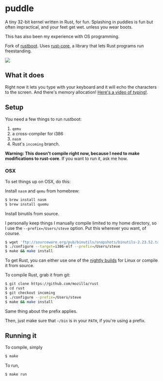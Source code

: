 # puddle

A tiny 32-bit kernel written in Rust, for fun. Splashing in puddles is fun but often impractical, and your feet get wet. unless you wear boots.

This has also been my experience with OS programming.

Fork of [rustboot](https://github.com/charliesome/rustboot). Uses [rust-core](https://github.com/thestinger/rust-core), a library that lets Rust programs run freestanding.

<img src="http://i.imgur.com/rtBQHM3.gif">

## What it does

Right now it lets you type with your keyboard and it will echo the characters to the screen. And there's memory allocation! [Here's a video of typing!](http://www.youtube.com/watch?v=y9JJnKWczeg&feature=share&list=PL9lyxiuAW2cc_zd9hBBGlDMapzXZDzVRo&index=2).

## Setup

You need a few things to run rustboot:

1. `qemu`
2. a cross-compiler for i386
3. `nasm`
4. Rust's `incoming` branch.


**Warning: This doesn't compile right now, because I need to make
modifications to rust-core**. If you want to run it, ask me how.

### OSX

To set things up on OSX, do this:

Install `nasm` and `qemu` from homebrew:

```bash
$ brew install nasm
$ brew install quemu
```

Install binutils from source.

I personally keep things I manually compile limited to my home directory, so
I use the `--prefix=/Users/steve` option. Put this wherever you want, of
course.

```bash
$ wget 'ftp://sourceware.org/pub/binutils/snapshots/binutils-2.23.52.tar.bz2'
$ ./configure --target=i386-elf --prefix=/Users/steve
$ make && make install
```

To get Rust, you can either use one of the [nightly builds](https://github.com/mozilla/rust/wiki/Doc-packages,-editors,-and-other-tools) for Linux or compile it from source.

To compile Rust, grab it from git:

```bash
$ git clone https://github.com/mozilla/rust
$ cd rust
$ git checkout incoming
$ ./configure --prefix=/Users/steve
$ make && make install
```

Same thing about the prefix applies. 

Then, just make sure that `~/bin` is in your `PATH`, if you're using a prefix.

## Running it

To compile, simply

```bash
$ make
```

To run,

```bash
$ make run
```

